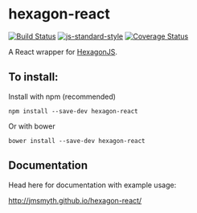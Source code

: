 # hexagon-react

[![Build Status](https://travis-ci.org/jmsmyth/hexagon-react.svg?branch=master)](https://travis-ci.org/jmsmyth/hexagon-react)
[![js-standard-style](https://img.shields.io/badge/code%20style-standard-brightgreen.svg)](http://standardjs.com/)
[![Coverage Status](https://coveralls.io/repos/github/jmsmyth/hexagon-react/badge.svg?branch=master)](https://coveralls.io/github/jmsmyth/hexagon-react?branch=master)

A React wrapper for [HexagonJS](https://www.hexagonjs.io/).

## To install:

Install with npm (recommended)

    npm install --save-dev hexagon-react

Or with bower

    bower install --save-dev hexagon-react

## Documentation

Head here for documentation with example usage:

http://jmsmyth.github.io/hexagon-react/
